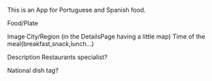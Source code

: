 This is an App for Portuguese and Spanish food.

Food/Plate

Image
City/Region (in the DetailsPage having a little map)
Time of the meal(breakfast,snack,lunch...)

Description
Restaurants specialist?

National dish tag?

